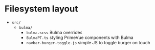 # Filesystem layout

* `src/`
  * `bulma/`
     * `bulma.scss` Bulma overrides
     *  `BulmaPT.ts` styling PrimeVue components with Bulma
     * `navbar-burger-toggle.js` simple JS to toggle burger on touch